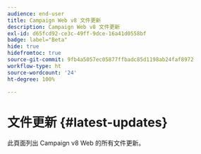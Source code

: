 ```yaml
---
audience: end-user
title: Campaign Web v8 文件更新
description: Campaign Web v8 文件更新
exl-id: d65fcd92-ce3c-49ff-9dce-16a41d0558bf
badge: label="Beta"
hide: true
hidefromtoc: true
source-git-commit: 9fb4a5057ec05877ffbadc85d1198ab24faf8972
workflow-type: ht
source-wordcount: '24'
ht-degree: 100%

---
```


# 文件更新 {#latest-updates}

此頁面列出 Campaign v8 Web 的所有文件更新。
